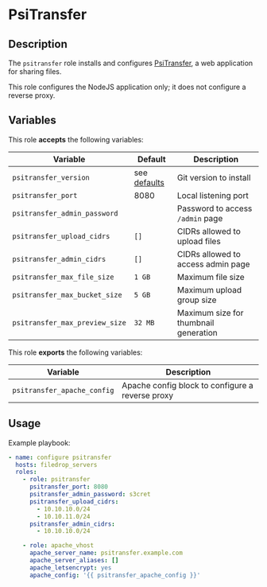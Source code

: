 PsiTransfer
======

Description
-----------

The `psitransfer` role installs and configures [PsiTransfer](https://github.com/psi-4ward/psitransfer),
a web application for sharing files.

This role configures the NodeJS application only; it does not configure a reverse
proxy.


Variables
---------

This role **accepts** the following variables:

Variable                       | Default                           | Description
-------------------------------|-----------------------------------|------------
`psitransfer_version`          | see [defaults](defaults/main.yml) | Git version to install
`psitransfer_port`             | 8080                              | Local listening port
`psitransfer_admin_password`   | &nbsp;                            | Password to access `/admin` page
`psitransfer_upload_cidrs`     | `[]`                              | CIDRs allowed to upload files
`psitransfer_admin_cidrs`      | `[]`                              | CIDRs allowed to access admin page
`psitransfer_max_file_size`    | `1 GB`                            | Maximum file size
`psitransfer_max_bucket_size`  | `5 GB`                            | Maximum upload group size
`psitransfer_max_preview_size` | `32 MB`                           | Maximum size for thumbnail generation

This role **exports** the following variables:

Variable                    | Description
----------------------------|------------
`psitransfer_apache_config` | Apache config block to configure a reverse proxy


Usage
-----

Example playbook:

````yaml
- name: configure psitransfer
  hosts: filedrop_servers
  roles:
    - role: psitransfer
      psitransfer_port: 8080
      psitransfer_admin_password: s3cret
      psitransfer_upload_cidrs:
        - 10.10.10.0/24
        - 10.10.11.0/24
      psitransfer_admin_cidrs:
        - 10.10.10.0/24

    - role: apache_vhost
      apache_server_name: psitransfer.example.com
      apache_server_aliases: []
      apache_letsencrypt: yes
      apache_config: '{{ psitransfer_apache_config }}'
````

